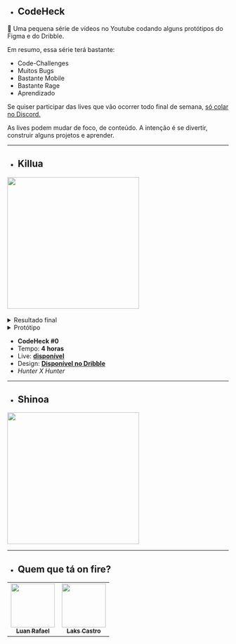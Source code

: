 - ## CodeHeck

🎨 Uma pequena série de vídeos no Youtube codando alguns protótipos do Figma e do Dribble.

Em resumo, essa série terá bastante:

- Code-Challenges
- Muitos Bugs
- Bastante Mobile
- Bastante Rage
- Aprendizado

Se quiser participar das lives que vão ocorrer todo final de semana, [só colar no Discord.](https://discord.gg/Ay3SpX6kTa)

As lives podem mudar de foco, de conteúdo. A intenção é se divertir, construir alguns projetos e aprender. 

<hr />

- ## Killua

<a href="https://www.youtube.com/watch?v=uo37jLj7Qgo&t=3518s">
  <img src="https://user-images.githubusercontent.com/51419598/136665913-e3601dad-99a3-4240-b92f-dd5329fcd9ba.png" height="300">
</a>

<br>
<br>
  
<details>
  <summary>
    Resultado final
  </summary>
  <img src="https://user-images.githubusercontent.com/51419598/136676843-f8290cbb-62d8-4799-aca5-d04d51ea4d63.png" width="350">
</details>
<details>
  <summary>
    Protótipo
  </summary>
  <img src="https://user-images.githubusercontent.com/51419598/136677042-2c309a32-dcef-4760-a949-87a76277824c.png" width="350">
</details>

- **CodeHeck #0**
- Tempo: **4 horas**                                                          
- Live: **[disponível](https://www.youtube.com/watch?v=uo37jLj7Qgo&t=3518s)**
- Design: **[Disponível no Dribble](https://dribbble.com/shots/7477712-Minimalist-Clock-App-UI-Kit)**
- _Hunter X Hunter_

<hr />

- ## Shinoa

<a href="https://www.youtube.com/watch?v=uo37jLj7Qgo&t=3518s">
  <img src="https://user-images.githubusercontent.com/51419598/137382448-1c85237d-2d4d-433f-97e5-5c651809ed7a.png" height="300">
</a>

<hr />

- ## Quem que tá on fire?

<table>
  <tr>
    <td align="center">
      <a href="https://github.com/luanbatistadev">
        <img src="https://avatars.githubusercontent.com/u/56078396?v=4" width="100px;" alt=""/><br />
       <sub><b>Luan Rafael</b></sub>
      </a>
    </td>
    <td align="center">
      <a href="https://github.com/LaksCastro">
        <img src="https://avatars2.githubusercontent.com/u/51419598?s=400&v=4" width="100px;" alt=""/><br />
       <sub><b>Laks Castro</b></sub>
      </a>
    </td>
  </tr>
</table>
